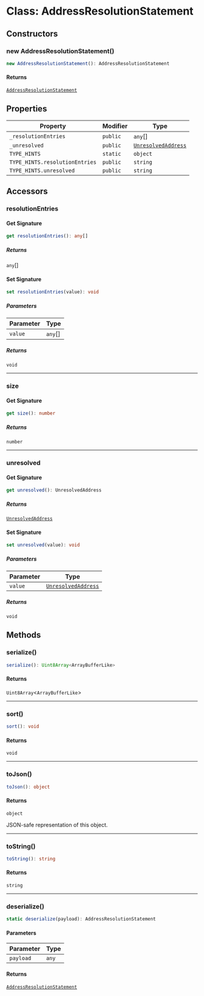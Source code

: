 # Class: AddressResolutionStatement

## Constructors

### new AddressResolutionStatement()

```ts
new AddressResolutionStatement(): AddressResolutionStatement
```

#### Returns

[`AddressResolutionStatement`](AddressResolutionStatement.md)

## Properties

| Property | Modifier | Type |
| ------ | ------ | ------ |
| <a id="_resolutionentries"></a> `_resolutionEntries` | `public` | `any`[] |
| <a id="_unresolved"></a> `_unresolved` | `public` | [`UnresolvedAddress`](UnresolvedAddress.md) |
| <a id="type_hints"></a> `TYPE_HINTS` | `static` | `object` |
| `TYPE_HINTS.resolutionEntries` | `public` | `string` |
| `TYPE_HINTS.unresolved` | `public` | `string` |

## Accessors

### resolutionEntries

#### Get Signature

```ts
get resolutionEntries(): any[]
```

##### Returns

`any`[]

#### Set Signature

```ts
set resolutionEntries(value): void
```

##### Parameters

| Parameter | Type |
| ------ | ------ |
| `value` | `any`[] |

##### Returns

`void`

***

### size

#### Get Signature

```ts
get size(): number
```

##### Returns

`number`

***

### unresolved

#### Get Signature

```ts
get unresolved(): UnresolvedAddress
```

##### Returns

[`UnresolvedAddress`](UnresolvedAddress.md)

#### Set Signature

```ts
set unresolved(value): void
```

##### Parameters

| Parameter | Type |
| ------ | ------ |
| `value` | [`UnresolvedAddress`](UnresolvedAddress.md) |

##### Returns

`void`

## Methods

### serialize()

```ts
serialize(): Uint8Array<ArrayBufferLike>
```

#### Returns

`Uint8Array`&lt;`ArrayBufferLike`&gt;

***

### sort()

```ts
sort(): void
```

#### Returns

`void`

***

### toJson()

```ts
toJson(): object
```

#### Returns

`object`

JSON-safe representation of this object.

***

### toString()

```ts
toString(): string
```

#### Returns

`string`

***

### deserialize()

```ts
static deserialize(payload): AddressResolutionStatement
```

#### Parameters

| Parameter | Type |
| ------ | ------ |
| `payload` | `any` |

#### Returns

[`AddressResolutionStatement`](AddressResolutionStatement.md)
